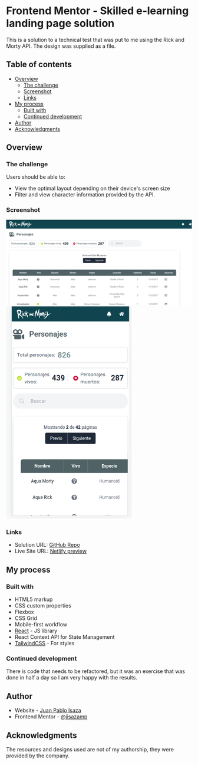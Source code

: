 # Frontend Mentor - Skilled e-learning landing page solution

This is a solution to a technical test that was put to me using the Rick and Morty API. The design was supplied as a file.

## Table of contents

- [Overview](#overview)
  - [The challenge](#the-challenge)
  - [Screenshot](#screenshot)
  - [Links](#links)
- [My process](#my-process)
  - [Built with](#built-with)
  - [Continued development](#continued-development)
- [Author](#author)
- [Acknowledgments](#acknowledgments)

## Overview

### The challenge

Users should be able to:

- View the optimal layout depending on their device's screen size
- Filter and view character information provided by the API.

### Screenshot

![Desktop Preview](./screenshot.png)
![Mobile Preview](./screenshot-mobile.png)

### Links

- Solution URL: [GitHub Repo](https://github.com/jisazamp/rick-and-morty)
- Live Site URL: [Netlify preview](https://jpi-rickandmorty.netlify.app/)

## My process

### Built with

- HTML5 markup
- CSS custom properties
- Flexbox
- CSS Grid
- Mobile-first workflow
- [React](https://reactjs.org/) - JS library
- React Context API for State Management
- [TailwindCSS](https://styled-components.com/) - For styles

### Continued development

There is code that needs to be refactored, but it was an exercise that was done in half a day so I am very happy with the results.

## Author

- Website - [Juan Pablo Isaza](https://www.github.com/jisazamp)
- Frontend Mentor - [@jisazamp](https://www.frontendmentor.io/profile/jisazamp)

## Acknowledgments

The resources and designs used are not of my authorship, they were provided by the company.
